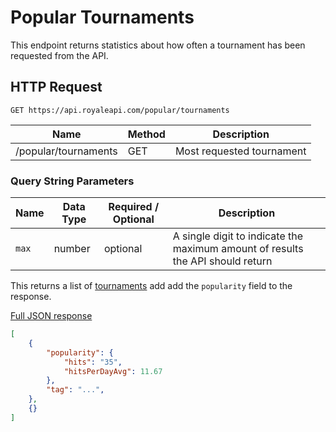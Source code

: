 # Popular Tournaments

This endpoint returns statistics about how often a tournament has been requested from the API.


## HTTP Request

`GET https://api.royaleapi.com/popular/tournaments`

Name | Method | Description
--- | --- | ---
/popular/tournaments | GET | Most requested tournament

### Query String Parameters

Name | Data Type | Required / Optional | Description
--- | --- | --- | ---
`max` | number | optional | A single digit to indicate the maximum amount of results the API should return

This returns a list of [tournaments](/endpoints/tournaments) add add the `popularity` field to the response.

<a href="/json/popular_tournaments.json">Full JSON response</a>

```json
[
    {
        "popularity": {
            "hits": "35",
            "hitsPerDayAvg": 11.67
        },
        "tag": "...",
    },
    {}
]
```
